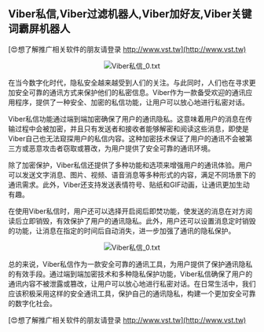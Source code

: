 ## **Viber私信,Viber过滤机器人,Viber加好友,Viber关键词霸屏机器人**

[😍想了解推广相关软件的朋友请登录 http://www.vst.tw](http://www.vst.tw)

 <center><img src="https://vst.tw/MP4/tuiguang/png/5.png" alt="Viber私信_0.txt"></center>

在当今数字化时代，隐私安全越来越受到人们的关注。与此同时，人们也在寻求更加安全可靠的通讯方式来保护他们的私密信息。Viber作为一款备受欢迎的通讯应用程序，提供了一种安全、加密的私信功能，让用户可以放心地进行私密对话。

Viber私信功能通过端到端加密确保了用户的通讯隐私。这意味着用户的消息在传输过程中会被加密，并且只有发送者和接收者能够解密和阅读这些消息，即使是Viber自己也无法窥探用户的私信内容。这种加密技术保证了用户的通讯不会被第三方或恶意攻击者窃取或篡改，为用户提供了安全可靠的通讯环境。

除了加密保护，Viber私信还提供了多种功能和选项来增强用户的通讯体验。用户可以发送文字消息、图片、视频、语音消息等多种形式的内容，满足不同场景下的通讯需求。此外，Viber还支持发送表情符号、贴纸和GIF动画，让通讯更加生动有趣。

在使用Viber私信时，用户还可以选择开启阅后即焚功能，使发送的消息在对方阅读后立即销毁，有效保护了用户的通讯隐私。此外，用户还可以设置消息定时销毁的功能，让消息在指定的时间后自动消失，进一步加强了通讯的隐私保护。

 <center><img src="https://vst.tw/MP4/tuiguang/png/8.png" alt="Viber私信_0.txt"></center>

总的来说，Viber私信作为一款安全可靠的通讯工具，为用户提供了保护通讯隐私的有效手段。通过端到端加密技术和多种隐私保护功能，Viber私信确保了用户的通讯内容不被泄露或篡改，让用户可以放心地进行私密对话。在日常生活中，我们应该积极采用这样的安全通讯工具，保护自己的通讯隐私，构建一个更加安全可靠的数字化社会。

[😍想了解推广相关软件的朋友请登录 http://www.vst.tw](http://www.vst.tw)



